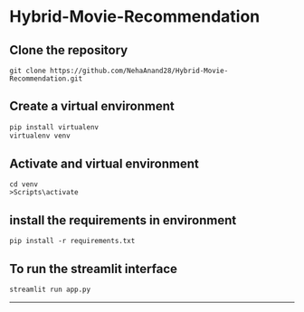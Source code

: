 # Hybrid-Movie-Recommendation
## Clone the repository 
 ```
 git clone https://github.com/NehaAnand28/Hybrid-Movie-Recommendation.git
```
## Create a virtual environment 
```py
pip install virtualenv
virtualenv venv
```
## Activate and virtual environment 
```
cd venv
>Scripts\activate
```
## install the requirements in environment
```
pip install -r requirements.txt
```
## To run the streamlit interface 

```.py
streamlit run app.py
```
----
